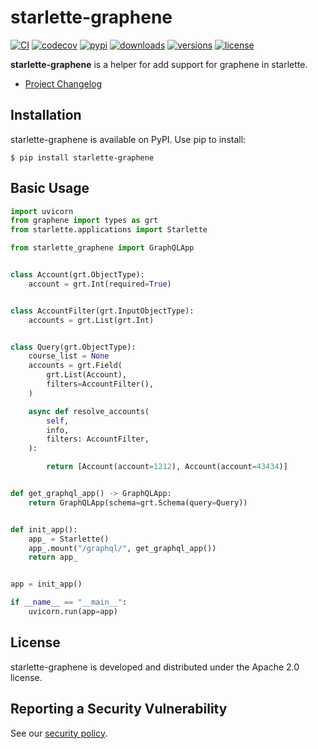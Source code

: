 # starlette-graphene

[![CI](https://github.com/bigbag/starlette-graphene/workflows/CI/badge.svg)](https://github.com/bigbag/starlette-graphene/actions?query=workflow%3ACI)
[![codecov](https://codecov.io/gh/bigbag/starlette-graphene/branch/main/graph/badge.svg?token=FQTY888XG1)](https://codecov.io/gh/bigbag/starlette-graphene)
[![pypi](https://img.shields.io/pypi/v/starlette-graphene.svg)](https://pypi.python.org/pypi/starlette-graphene)
[![downloads](https://img.shields.io/pypi/dm/starlette-graphene.svg)](https://pypistats.org/packages/starlette-graphene)
[![versions](https://img.shields.io/pypi/pyversions/starlette-graphene.svg)](https://github.com/bigbag/starlette-graphene)
[![license](https://img.shields.io/github/license/bigbag/starlette-graphene.svg)](https://github.com/bigbag/starlette-graphene/blob/master/LICENSE)


**starlette-graphene** is a helper for add support for graphene in starlette.

* [Project Changelog](https://github.com/bigbag/starlette-graphene/blob/main/CHANGELOG.md)

## Installation

starlette-graphene is available on PyPI.
Use pip to install:

    $ pip install starlette-graphene

## Basic Usage

```py
import uvicorn
from graphene import types as grt
from starlette.applications import Starlette

from starlette_graphene import GraphQLApp


class Account(grt.ObjectType):
    account = grt.Int(required=True)


class AccountFilter(grt.InputObjectType):
    accounts = grt.List(grt.Int)


class Query(grt.ObjectType):
    course_list = None
    accounts = grt.Field(
        grt.List(Account),
        filters=AccountFilter(),
    )

    async def resolve_accounts(
        self,
        info,
        filters: AccountFilter,
    ):

        return [Account(account=1212), Account(account=43434)]


def get_graphql_app() -> GraphQLApp:
    return GraphQLApp(schema=grt.Schema(query=Query))


def init_app():
    app_ = Starlette()
    app_.mount("/graphql/", get_graphql_app())
    return app_


app = init_app()

if __name__ == "__main__":
    uvicorn.run(app=app)
```

## License

starlette-graphene is developed and distributed under the Apache 2.0 license.

## Reporting a Security Vulnerability

See our [security policy](https://github.com/bigbag/starlette-graphene/security/policy).
